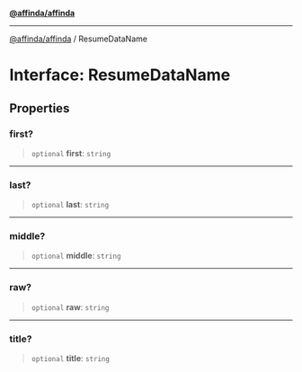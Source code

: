 [**@affinda/affinda**](../README.md)

***

[@affinda/affinda](../globals.md) / ResumeDataName

# Interface: ResumeDataName

## Properties

### first?

> `optional` **first**: `string`

***

### last?

> `optional` **last**: `string`

***

### middle?

> `optional` **middle**: `string`

***

### raw?

> `optional` **raw**: `string`

***

### title?

> `optional` **title**: `string`
